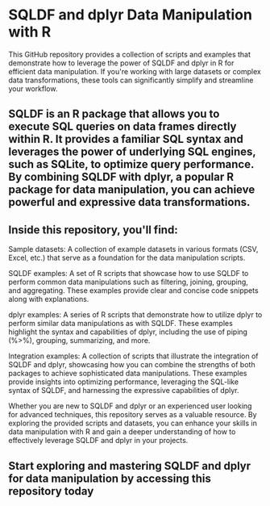 # SQLDF and dplyr Data Manipulation with R

This GitHub repository provides a collection of scripts and examples that demonstrate how to leverage the power of SQLDF and dplyr in R for efficient data manipulation. If you're working with large datasets or complex data transformations, these tools can significantly simplify and streamline your workflow.

## SQLDF is an R package that allows you to execute SQL queries on data frames directly within R. It provides a familiar SQL syntax and leverages the power of underlying SQL engines, such as SQLite, to optimize query performance. By combining SQLDF with dplyr, a popular R package for data manipulation, you can achieve powerful and expressive data transformations.

## Inside this repository, you'll find:

Sample datasets: A collection of example datasets in various formats (CSV, Excel, etc.) that serve as a foundation for the data manipulation scripts.

SQLDF examples: A set of R scripts that showcase how to use SQLDF to perform common data manipulations such as filtering, joining, grouping, and aggregating. These examples provide clear and concise code snippets along with explanations.

dplyr examples: A series of R scripts that demonstrate how to utilize dplyr to perform similar data manipulations as with SQLDF. These examples highlight the syntax and capabilities of dplyr, including the use of piping (%>%), grouping, summarizing, and more.

Integration examples: A collection of scripts that illustrate the integration of SQLDF and dplyr, showcasing how you can combine the strengths of both packages to achieve sophisticated data manipulations. These examples provide insights into optimizing performance, leveraging the SQL-like syntax of SQLDF, and harnessing the expressive capabilities of dplyr.

Whether you are new to SQLDF and dplyr or an experienced user looking for advanced techniques, this repository serves as a valuable resource. By exploring the provided scripts and datasets, you can enhance your skills in data manipulation with R and gain a deeper understanding of how to effectively leverage SQLDF and dplyr in your projects.

## Start exploring and mastering SQLDF and dplyr for data manipulation by accessing this repository today

